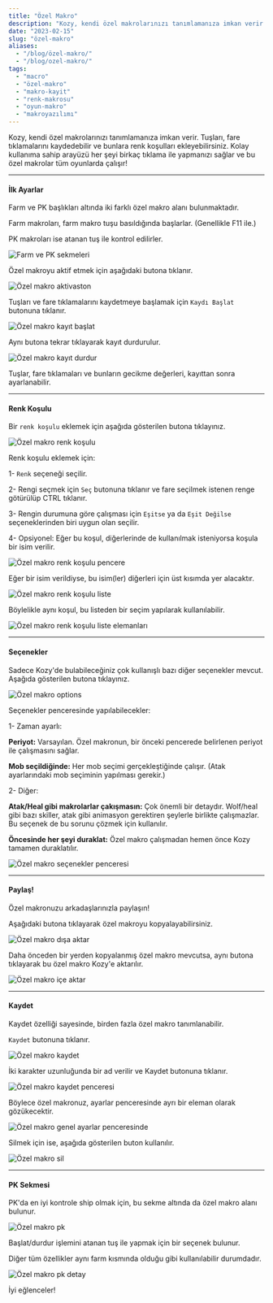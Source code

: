```yaml
---
title: "Özel Makro"
description: "Kozy, kendi özel makrolarınızı tanımlamanıza imkan verir. Tuşları, fare tıklamalarını kaydedebilir ve bunlara renk koşulları ekleyebilirsiniz."
date: "2023-02-15"
slug: "özel-makro"
aliases:
  - "/blog/özel-makro/"
  - "/blog/ozel-makro/"
tags:
  - "macro" 
  - "özel-makro"
  - "makro-kayit"
  - "renk-makrosu"
  - "oyun-makro"
  - "makroyazılımı"
---
```


Kozy, kendi özel makrolarınızı tanımlamanıza imkan verir. Tuşları, fare tıklamalarını kaydedebilir ve bunlara renk koşulları ekleyebilirsiniz. Kolay kullanıma sahip arayüzü her şeyi birkaç tıklama ile yapmanızı sağlar ve bu özel makrolar tüm oyunlarda çalışır!

---

#### İlk Ayarlar

Farm ve PK başlıkları altında iki farklı özel makro alanı bulunmaktadır.

Farm makroları, farm makro tuşu basıldığında başlarlar. (Genellikle F11 ile.)

PK makroları ise atanan tuş ile kontrol edilirler.

![Farm ve PK sekmeleri](/docs/img/custom/1.png "Farm ve PK sekmeleri")

Özel makroyu aktif etmek için aşağıdaki butona tıklanır.

![Özel makro aktivaston](/docs/img/custom/2.png "Özel makro aktivaston")

Tuşları ve fare tıklamalarını kaydetmeye başlamak için `Kaydı Başlat` butonuna tıklanır.

![Özel makro kayıt başlat](/docs/img/custom/3.png "Özel makro kayıt başlat")

Aynı butona tekrar tıklayarak kayıt durdurulur.

![Özel makro kayıt durdur](/docs/img/custom/4.png "Özel makro kayıt durdur")

Tuşlar, fare tıklamaları ve bunların gecikme değerleri, kayıttan sonra ayarlanabilir. 

---

#### Renk Koşulu

Bir `renk koşulu` eklemek için aşağıda gösterilen butona tıklayınız.

![Özel makro renk koşulu](/docs/img/custom/5.png "Özel makro renk koşulu")

Renk koşulu eklemek için:

1- `Renk` seçeneği seçilir.

2- Rengi seçmek için `Seç` butonuna tıklanır ve fare seçilmek istenen renge götürülüp CTRL tıklanır.

3- Rengin durumuna göre çalışması için `Eşitse` ya da `Eşit Değilse` seçeneklerinden biri uygun olan seçilir.

4- Opsiyonel: Eğer bu koşul, diğerlerinde de kullanılmak isteniyorsa koşula bir isim verilir.

![Özel makro renk koşulu pencere](/docs/img/custom/6.png "Özel makro renk koşulu pencere")

Eğer bir isim verildiyse, bu isim(ler) diğerleri için üst kısımda yer alacaktır.

![Özel makro renk koşulu liste](/docs/img/custom/7.png "Özel makro renk koşulu liste")

Böylelikle aynı koşul, bu listeden bir seçim yapılarak kullanılabilir.

![Özel makro renk koşulu liste elemanları](/docs/img/custom/8.png "Özel makro renk koşulu liste elemanları")

---

#### Seçenekler

Sadece Kozy'de bulabileceğiniz çok kullanışlı bazı diğer seçenekler mevcut. Aşağıda gösterilen butona tıklayınız.

![Özel makro options](/docs/img/custom/9.1.png "Özel makro options")

Seçenekler penceresinde yapılabilecekler:

1- Zaman ayarlı:

**Periyot:** Varsayılan. Özel makronun, bir önceki pencerede belirlenen periyot ile çalışmasını sağlar.

**Mob seçildiğinde:** Her mob seçimi gerçekleştiğinde çalışır. (Atak ayarlarındaki mob seçiminin yapılması gerekir.)

2- Diğer:

**Atak/Heal gibi makrolarlar çakışmasın:** Çok önemli bir detaydır. Wolf/heal gibi bazı skiller, atak gibi animasyon gerektiren şeylerle birlikte çalışmazlar. Bu seçenek de bu sorunu çözmek için kullanılır.

**Öncesinde her şeyi duraklat:** Özel makro çalışmadan hemen önce Kozy tamamen duraklatılır.

![Özel makro seçenekler penceresi](/docs/img/custom/9.png "Özel makro seçenekler penceresi")

---

#### Paylaş!

Özel makronuzu arkadaşlarınızla paylaşın!

Aşağıdaki butona tıklayarak özel makroyu kopyalayabilirsiniz.

![Özel makro dışa aktar](/docs/img/custom/10.png "Özel makro dışa aktar")

Daha önceden bir yerden kopyalanmış özel makro mevcutsa, aynı butona tıklayarak bu özel makro Kozy'e aktarılır.

![Özel makro içe aktar](/docs/img/custom/11.png "Özel makro içe aktar")

---

#### Kaydet

Kaydet özelliği sayesinde, birden fazla özel makro tanımlanabilir.

`Kaydet` butonuna tıklanır.

![Özel makro kaydet](/docs/img/custom/12.1.png "Özel makro kaydet")

İki karakter uzunluğunda bir ad verilir ve Kaydet butonuna tıklanır.

![Özel makro kaydet penceresi](/docs/img/custom/12.png "Özel makro kaydet penceresi")

Böylece özel makronuz, ayarlar penceresinde ayrı bir eleman olarak gözükecektir.

![Özel makro genel ayarlar penceresinde](/docs/img/custom/13.png "Özel makro genel ayarlar penceresinde")

Silmek için ise, aşağıda gösterilen buton kullanılır.

![Özel makro sil](/docs/img/custom/14.png "Özel makro sil")

---

#### PK Sekmesi

PK'da en iyi kontrole ship olmak için, bu sekme altında da özel makro alanı bulunur.

![Özel makro pk](/docs/img/custom/15.1.png "Özel makro pk")

Başlat/durdur işlemini atanan tuş ile yapmak için bir seçenek bulunur.

Diğer tüm özellikler aynı farm kısmında olduğu gibi kullanılabilir durumdadır.

![Özel makro pk detay](/docs/img/custom/15.png "Özel makro pk detay")

İyi eğlenceler!
